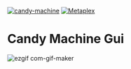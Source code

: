 [![candy-machine](https://img.shields.io/badge/CandyMachine-3.0-blue.svg)](https://docs.metaplex.com/developer-tools/sugar/guides/sugar-for-cmv3) [![Metaplex](https://img.shields.io/badge/Metaplex-blue.svg)](https://www.metaplex.com/)
# Candy Machine Gui

![ezgif com-gif-maker](https://user-images.githubusercontent.com/69615463/201595250-fe816e39-9332-47fa-a100-2fdc59f7d762.gif)
